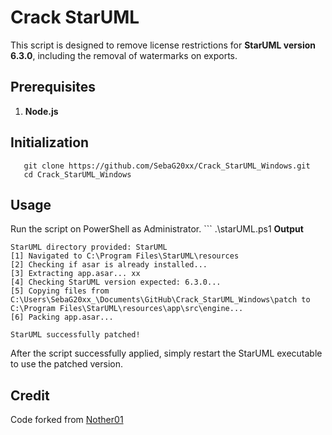 
# Crack StarUML

This script is designed to remove license restrictions for **StarUML version 6.3.0**, including the removal of watermarks on exports.

## Prerequisites
1. **Node.js**  

## Initialization
```
   git clone https://github.com/SebaG20xx/Crack_StarUML_Windows.git
   cd Crack_StarUML_Windows
```   

## Usage
Run the script on PowerShell as Administrator.
	 ```
    .\starUML.ps1
**Output**	
```
StarUML directory provided: StarUML
[1] Navigated to C:\Program Files\StarUML\resources
[2] Checking if asar is already installed...
[3] Extracting app.asar... xx
[4] Checking StarUML version expected: 6.3.0...
[5] Copying files from C:\Users\SebaG20xx_\Documents\GitHub\Crack_StarUML_Windows\patch to C:\Program Files\StarUML\resources\app\src\engine...
[6] Packing app.asar...

StarUML successfully patched!
```
After the script successfully applied, simply restart the StarUML executable to use the patched version.
## Credit
Code forked from [Nother01](https://github.com/Nother01/Crack_StarUML)

